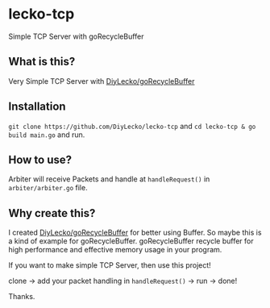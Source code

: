 # lecko-tcp
Simple TCP Server with goRecycleBuffer

## What is this?
Very Simple TCP Server with [DiyLecko/goRecycleBuffer](https://github.com/DiyLecko/goRecycleBuffer)

## Installation
`git clone https://github.com/DiyLecko/lecko-tcp` and `cd lecko-tcp & go build main.go` and run.

## How to use?
Arbiter will receive Packets and handle at `handleRequest()` in `arbiter/arbiter.go` file.

## Why create this?
I created [DiyLecko/goRecycleBuffer](https://github.com/DiyLecko/goRecycleBuffer) for better using Buffer. So maybe this is a kind of example for goRecycleBuffer. goRecycleBuffer recycle buffer for high performance and effective memory usage in your program.

If you want to make simple TCP Server, then use this project!

clone -> add your packet handling in `handleRequest()` -> run -> done!

Thanks.
